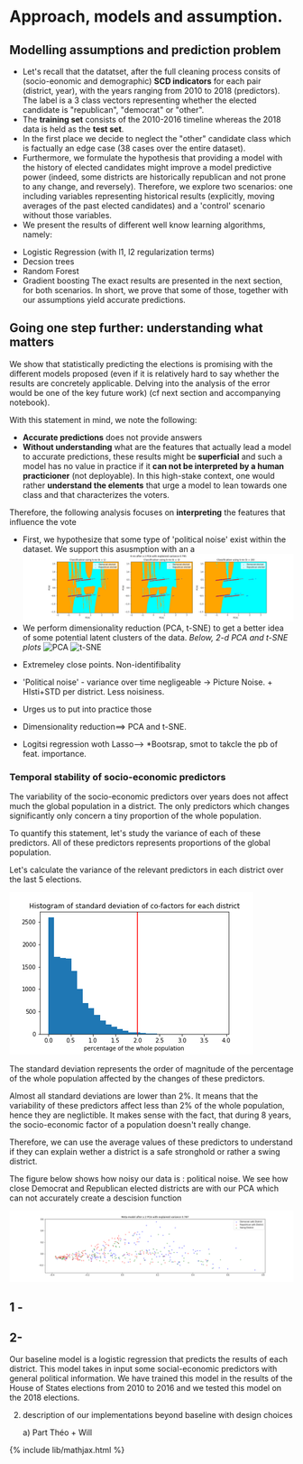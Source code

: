 # Approach, models and assumption.

## Modelling assumptions and prediction problem
- Let's recall that the datatset, after the full cleaning process consits of (socio-eonomic and demographic) **SCD indicators** for each pair (district, year), with the years ranging from 2010 to 2018 (predictors). The label is a 3 class vectors representing whether the elected candidate is "republican", "democrat" or "other".
- The **training set** consists of the 2010-2016 timeline whereas the 2018 data is held as the **test set**. 
- In the first place we decide to neglect the "other" candidate class which is factually an edge case (38 cases over the entire dataset).
- Furthermore, we formulate the hypothesis that providing a model with the history of elected candidates might improve a model predictive power (indeed, some districts are historically republican and not prone to any change, and reversely). Therefore, we explore two scenarios: one including variables representing historical results (explicitly, moving averages of the past elected candidates) and a 'control' scenario without those variables. 
- We present the results of different well know learning algorithms, namely:
* Logistic Regression (with l1, l2 regularization terms)
* Decsion trees
* Random Forest
* Gradient boosting 
The exact results are presented in the next section, for both scenarios. In short, we prove that some of those, together with our assumptions yield accurate predictions. 

## Going one step further: understanding what matters
We show that statistically predicting the elections is promising with the different models proposed (even if it is relatively hard to say whether the results are concretely applicable. Delving into the analysis of the error would be one of the key future work) (cf next section and accompanying notebook). 

With this statement in mind, we note the following:
* **Accurate predictions** does not provide answers
* **Without understanding** what are the features that actually lead a model to accurate predictions, these results might be **superficial** and such a model has no value in practice if it **can not be interpreted by a human practicioner** (not deployable). In this high-stake context, one would rather **understand the elements** that urge a model to lean towards one class and that characterizes the voters. 

Therefore, the following analysis focuses on **interpreting** the features that influence the vote
* First, we hypothesize that some type of 'political noise' exist within the dataset. We support this asusmption with an a
![Noisy data](pictures/noisiness_proximity_points.png)
* We perform dimensionality reduction (PCA, t-SNE) to get a better idea of some potential latent clusters of the data. _Below, 2-d PCA and t-SNE plots_
![PCA]() ![t-SNE]()

- Extremeley close points. Non-identifibality
- 'Political noise' - variance over time negligeable -> Picture Noise. + HIsti+STD per district. 
Less noisiness. 

- Urges us to put into practice those
- Dimensionality reduction==> PCA and t-SNE. 
- Logitsi regression woth Lasso--> *Bootsrap, smot to takcle the pb of feat. importance. 


### Temporal stability of socio-economic predictors

The variability of the socio-economic predictors over years does not affect much the global population in a district. The only predictors which changes significantly only concern a tiny proportion of the whole population.

To quantify this statement, let's study the variance of each of these predictors. All of these predictors represents proportions of the global population.

Let's calculate the variance of the relevant predictors in each district over the last 5 elections.

![im20](pictures/Hist_STD_per_district.png)

The standard deviation represents the order of magnitude of the percentage of the whole population affected by the changes of these predictors.

Almost all standard deviations are lower than 2%. It means that the variability of these predictors affect less than 2% of the whole population, hence they are neglictible. It makes sense with the fact, that during 8 years, the socio-economic factor of a population doesn't really change.

Therefore, we can use the average values of these predictors to understand if they can explain wether a district is a safe stronghold or rather a swing district.

The figure below shows how noisy our data is : political noise. We see how close Democrat and Republican elected districts are with our PCA which can not accurately create a descision function



![im30](pictures/less_noisiness_with_model.png)




## 1 -  


## 2- 

Our baseline model is a logistic regression that predicts the results of each district. This model takes in input some social-economic predictors with general political information. We have trained this model in the results of the House of States elections from 2010 to 2016 and we tested this model on the 2018 elections. 

2) description of our implementations beyond baseline with design choices

    a) Part Théo + Will
    



{% include lib/mathjax.html %}
